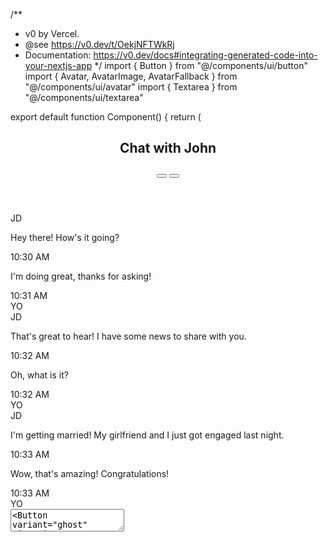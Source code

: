 /**
 * v0 by Vercel.
 * @see https://v0.dev/t/OekjNFTWkRj
 * Documentation: https://v0.dev/docs#integrating-generated-code-into-your-nextjs-app
 */
import { Button } from "@/components/ui/button"
import { Avatar, AvatarImage, AvatarFallback } from "@/components/ui/avatar"
import { Textarea } from "@/components/ui/textarea"

export default function Component() {
  return (
    <div className="flex flex-col h-full w-full max-w-4xl mx-auto">
      <header className="bg-background border-b px-4 py-3 flex items-center justify-between">
        <h2 className="text-lg font-medium">Chat with John</h2>
        <div className="flex items-center gap-2">
          <Button variant="ghost" size="icon" className="rounded-full">
            <SearchIcon className="w-4 h-4" />
          </Button>
          <Button variant="ghost" size="icon" className="rounded-full">
            <MoveHorizontalIcon className="w-4 h-4" />
          </Button>
        </div>
      </header>
      <div className="flex-1 overflow-auto p-4">
        <div className="grid gap-4">
          <div className="flex items-start gap-3">
            <Avatar className="w-8 h-8 border">
              <AvatarImage src="/placeholder-user.jpg" alt="John" />
              <AvatarFallback>JD</AvatarFallback>
            </Avatar>
            <div className="bg-muted rounded-lg p-3 max-w-[75%]">
              <p>Hey there! How's it going?</p>
              <div className="text-xs text-muted-foreground mt-1">10:30 AM</div>
            </div>
          </div>
          <div className="flex items-start gap-3 justify-end">
            <div className="bg-primary rounded-lg p-3 max-w-[75%] text-primary-foreground">
              <p>I'm doing great, thanks for asking!</p>
              <div className="text-xs text-primary-foreground/80 mt-1">10:31 AM</div>
            </div>
            <Avatar className="w-8 h-8 border">
              <AvatarImage src="/placeholder-user.jpg" alt="You" />
              <AvatarFallback>YO</AvatarFallback>
            </Avatar>
          </div>
          <div className="flex items-start gap-3">
            <Avatar className="w-8 h-8 border">
              <AvatarImage src="/placeholder-user.jpg" alt="John" />
              <AvatarFallback>JD</AvatarFallback>
            </Avatar>
            <div className="bg-muted rounded-lg p-3 max-w-[75%]">
              <p>That's great to hear! I have some news to share with you.</p>
              <div className="text-xs text-muted-foreground mt-1">10:32 AM</div>
            </div>
          </div>
          <div className="flex items-start gap-3 justify-end">
            <div className="bg-primary rounded-lg p-3 max-w-[75%] text-primary-foreground">
              <p>Oh, what is it?</p>
              <div className="text-xs text-primary-foreground/80 mt-1">10:32 AM</div>
            </div>
            <Avatar className="w-8 h-8 border">
              <AvatarImage src="/placeholder-user.jpg" alt="You" />
              <AvatarFallback>YO</AvatarFallback>
            </Avatar>
          </div>
          <div className="flex items-start gap-3">
            <Avatar className="w-8 h-8 border">
              <AvatarImage src="/placeholder-user.jpg" alt="John" />
              <AvatarFallback>JD</AvatarFallback>
            </Avatar>
            <div className="bg-muted rounded-lg p-3 max-w-[75%]">
              <p>I'm getting married! My girlfriend and I just got engaged last night.</p>
              <div className="text-xs text-muted-foreground mt-1">10:33 AM</div>
            </div>
          </div>
          <div className="flex items-start gap-3 justify-end">
            <div className="bg-primary rounded-lg p-3 max-w-[75%] text-primary-foreground">
              <p>Wow, that's amazing! Congratulations!</p>
              <div className="text-xs text-primary-foreground/80 mt-1">10:33 AM</div>
            </div>
            <Avatar className="w-8 h-8 border">
              <AvatarImage src="/placeholder-user.jpg" alt="You" />
              <AvatarFallback>YO</AvatarFallback>
            </Avatar>
          </div>
        </div>
      </div>
      <div className="bg-background border-t px-4 py-3 flex items-center">
        <Textarea placeholder="Type your message..." className="flex-1 resize-none rounded-lg pr-12" rows={1} />
        <Button variant="ghost" size="icon" className="absolute right-4">
          <SendIcon className="w-4 h-4" />
        </Button>
      </div>
    </div>
  )
}

function MoveHorizontalIcon(props) {
  return (
    <svg
      {...props}
      xmlns="http://www.w3.org/2000/svg"
      width="24"
      height="24"
      viewBox="0 0 24 24"
      fill="none"
      stroke="currentColor"
      strokeWidth="2"
      strokeLinecap="round"
      strokeLinejoin="round"
    >
      <polyline points="18 8 22 12 18 16" />
      <polyline points="6 8 2 12 6 16" />
      <line x1="2" x2="22" y1="12" y2="12" />
    </svg>
  )
}


function SearchIcon(props) {
  return (
    <svg
      {...props}
      xmlns="http://www.w3.org/2000/svg"
      width="24"
      height="24"
      viewBox="0 0 24 24"
      fill="none"
      stroke="currentColor"
      strokeWidth="2"
      strokeLinecap="round"
      strokeLinejoin="round"
    >
      <circle cx="11" cy="11" r="8" />
      <path d="m21 21-4.3-4.3" />
    </svg>
  )
}


function SendIcon(props) {
  return (
    <svg
      {...props}
      xmlns="http://www.w3.org/2000/svg"
      width="24"
      height="24"
      viewBox="0 0 24 24"
      fill="none"
      stroke="currentColor"
      strokeWidth="2"
      strokeLinecap="round"
      strokeLinejoin="round"
    >
      <path d="m22 2-7 20-4-9-9-4Z" />
      <path d="M22 2 11 13" />
    </svg>
  )
}